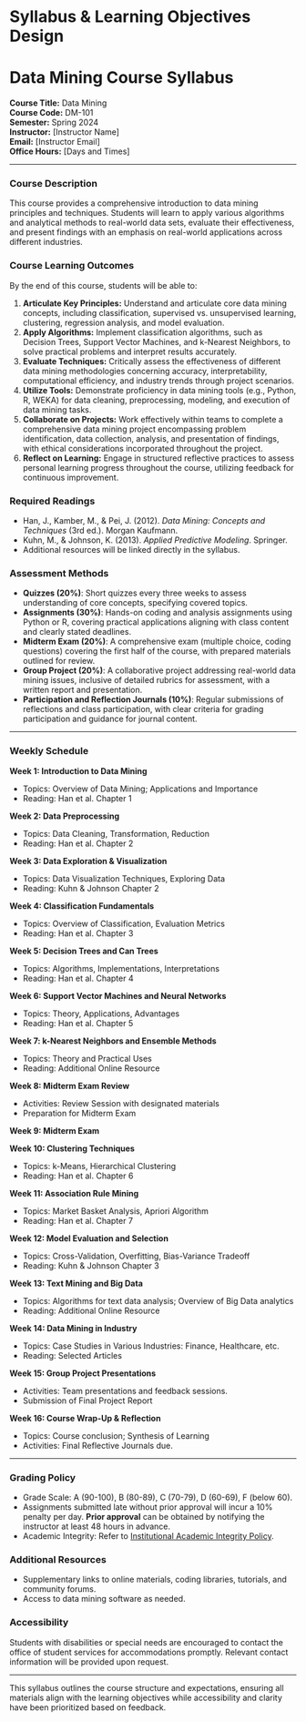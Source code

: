 Syllabus & Learning Objectives Design
=====================================

# Data Mining Course Syllabus

**Course Title:** Data Mining  
**Course Code:** DM-101  
**Semester:** Spring 2024  
**Instructor:** [Instructor Name]  
**Email:** [Instructor Email]  
**Office Hours:** [Days and Times]  

---

### Course Description
This course provides a comprehensive introduction to data mining principles and techniques. Students will learn to apply various algorithms and analytical methods to real-world data sets, evaluate their effectiveness, and present findings with an emphasis on real-world applications across different industries.

### Course Learning Outcomes
By the end of this course, students will be able to:
1. **Articulate Key Principles:** Understand and articulate core data mining concepts, including classification, supervised vs. unsupervised learning, clustering, regression analysis, and model evaluation.
2. **Apply Algorithms:** Implement classification algorithms, such as Decision Trees, Support Vector Machines, and k-Nearest Neighbors, to solve practical problems and interpret results accurately.
3. **Evaluate Techniques:** Critically assess the effectiveness of different data mining methodologies concerning accuracy, interpretability, computational efficiency, and industry trends through project scenarios.
4. **Utilize Tools:** Demonstrate proficiency in data mining tools (e.g., Python, R, WEKA) for data cleaning, preprocessing, modeling, and execution of data mining tasks.
5. **Collaborate on Projects:** Work effectively within teams to complete a comprehensive data mining project encompassing problem identification, data collection, analysis, and presentation of findings, with ethical considerations incorporated throughout the project.
6. **Reflect on Learning:** Engage in structured reflective practices to assess personal learning progress throughout the course, utilizing feedback for continuous improvement.

### Required Readings
- Han, J., Kamber, M., & Pei, J. (2012). *Data Mining: Concepts and Techniques* (3rd ed.). Morgan Kaufmann.
- Kuhn, M., & Johnson, K. (2013). *Applied Predictive Modeling*. Springer.
- Additional resources will be linked directly in the syllabus.

### Assessment Methods
- **Quizzes (20%)**: Short quizzes every three weeks to assess understanding of core concepts, specifying covered topics.
- **Assignments (30%)**: Hands-on coding and analysis assignments using Python or R, covering practical applications aligning with class content and clearly stated deadlines.
- **Midterm Exam (20%)**: A comprehensive exam (multiple choice, coding questions) covering the first half of the course, with prepared materials outlined for review.
- **Group Project (20%)**: A collaborative project addressing real-world data mining issues, inclusive of detailed rubrics for assessment, with a written report and presentation.
- **Participation and Reflection Journals (10%)**: Regular submissions of reflections and class participation, with clear criteria for grading participation and guidance for journal content.

---

### Weekly Schedule

**Week 1: Introduction to Data Mining**  
- Topics: Overview of Data Mining; Applications and Importance  
- Reading: Han et al. Chapter 1

**Week 2: Data Preprocessing**  
- Topics: Data Cleaning, Transformation, Reduction  
- Reading: Han et al. Chapter 2

**Week 3: Data Exploration & Visualization**  
- Topics: Data Visualization Techniques, Exploring Data  
- Reading: Kuhn & Johnson Chapter 2

**Week 4: Classification Fundamentals**  
- Topics: Overview of Classification, Evaluation Metrics  
- Reading: Han et al. Chapter 3

**Week 5: Decision Trees and Can Trees**  
- Topics: Algorithms, Implementations, Interpretations  
- Reading: Han et al. Chapter 4

**Week 6: Support Vector Machines and Neural Networks**  
- Topics: Theory, Applications, Advantages  
- Reading: Han et al. Chapter 5

**Week 7: k-Nearest Neighbors and Ensemble Methods**  
- Topics: Theory and Practical Uses  
- Reading: Additional Online Resource

**Week 8: Midterm Exam Review**  
- Activities: Review Session with designated materials  
- Preparation for Midterm Exam

**Week 9: Midterm Exam**

**Week 10: Clustering Techniques**  
- Topics: k-Means, Hierarchical Clustering  
- Reading: Han et al. Chapter 6

**Week 11: Association Rule Mining**  
- Topics: Market Basket Analysis, Apriori Algorithm  
- Reading: Han et al. Chapter 7

**Week 12: Model Evaluation and Selection**  
- Topics: Cross-Validation, Overfitting, Bias-Variance Tradeoff  
- Reading: Kuhn & Johnson Chapter 3

**Week 13: Text Mining and Big Data**  
- Topics: Algorithms for text data analysis; Overview of Big Data analytics  
- Reading: Additional Online Resource

**Week 14: Data Mining in Industry**  
- Topics: Case Studies in Various Industries: Finance, Healthcare, etc.  
- Reading: Selected Articles

**Week 15: Group Project Presentations**  
- Activities: Team presentations and feedback sessions.  
- Submission of Final Project Report

**Week 16: Course Wrap-Up & Reflection**  
- Topics: Course conclusion; Synthesis of Learning  
- Activities: Final Reflective Journals due.

---

### Grading Policy
- Grade Scale: A (90-100), B (80-89), C (70-79), D (60-69), F (below 60).
- Assignments submitted late without prior approval will incur a 10% penalty per day. **Prior approval** can be obtained by notifying the instructor at least 48 hours in advance.
- Academic Integrity: Refer to [Institutional Academic Integrity Policy](#).

### Additional Resources
- Supplementary links to online materials, coding libraries, tutorials, and community forums.
- Access to data mining software as needed.

### Accessibility
Students with disabilities or special needs are encouraged to contact the office of student services for accommodations promptly. Relevant contact information will be provided upon request.

--- 

This syllabus outlines the course structure and expectations, ensuring all materials align with the learning objectives while accessibility and clarity have been prioritized based on feedback.